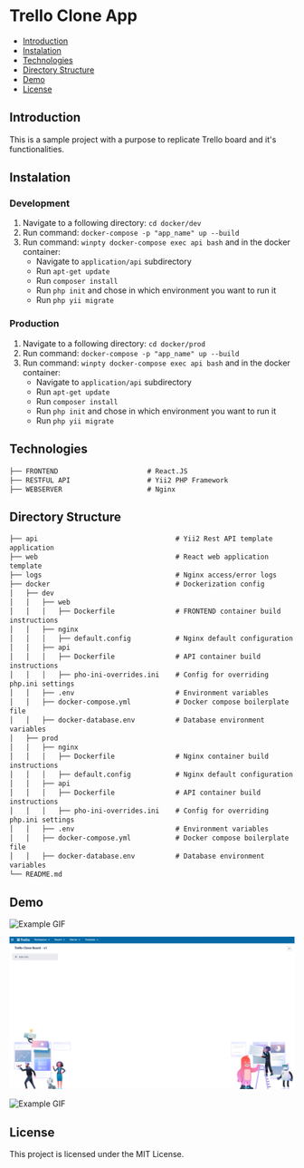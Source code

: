 # Trello Clone App

- [Introduction](#Introduction)
- [Instalation](#Instalation)
- [Technologies](#Technologies)
- [Directory Structure](#Directory-Structure)
- [Demo](#Demo)
- [License](#License)

## Introduction

This is a sample project with a purpose to replicate Trello board and it's functionalities.

## Instalation

### Development

1. Navigate to a following directory: `cd docker/dev`
2. Run command: `docker-compose -p "app_name" up --build`
3. Run command: `winpty docker-compose exec api bash` and in the docker container:
   - Navigate to `application/api` subdirectory
   - Run `apt-get update`
   - Run `composer install`
   - Run `php init` and chose in which environment you want to run it
   - Run `php yii migrate`

### Production

1. Navigate to a following directory: `cd docker/prod`
2. Run command: `docker-compose -p "app_name" up --build`
3. Run command: `winpty docker-compose exec api bash` and in the docker container:
   - Navigate to `application/api` subdirectory
   - Run `apt-get update`
   - Run `composer install`
   - Run `php init` and chose in which environment you want to run it
   - Run `php yii migrate`


## Technologies

    ├── FRONTEND                      # React.JS
    ├── RESTFUL API                   # Yii2 PHP Framework
    ├── WEBSERVER                     # Nginx

## Directory Structure

    ├── api                                  # Yii2 Rest API template application
    ├── web                                  # React web application template
    ├── logs                                 # Nginx access/error logs
    ├── docker                               # Dockerization config
    │   ├── dev
    │   │   ├── web
    │   │   │   ├── Dockerfile               # FRONTEND container build instructions
    │   │   ├── nginx
    │   │   │   ├── default.config           # Nginx default configuration
    │   │   ├── api
    │   │   │   ├── Dockerfile               # API container build instructions
    │   │   │   ├── pho-ini-overrides.ini    # Config for overriding php.ini settings
    │   │   ├── .env                         # Environment variables
    │   │   ├── docker-compose.yml           # Docker compose boilerplate file
    │   │   ├── docker-database.env          # Database environment variables
    │   ├── prod
    │   │   ├── nginx
    │   │   │   ├── Dockerfile               # Nginx container build instructions
    │   │   │   ├── default.config           # Nginx default configuration
    │   │   ├── api
    │   │   │   ├── Dockerfile               # API container build instructions
    │   │   │   ├── pho-ini-overrides.ini    # Config for overriding php.ini settings
    │   │   ├── .env                         # Environment variables
    │   │   ├── docker-compose.yml           # Docker compose boilerplate file
    │   │   ├── docker-database.env          # Database environment variables
    └── README.md

## Demo

![Example GIF](./demo/boards.gif)

![Example GIF](./demo/lists.gif)

![Example GIF](./demo/tasks.gif)

## License

This project is licensed under the MIT License.
